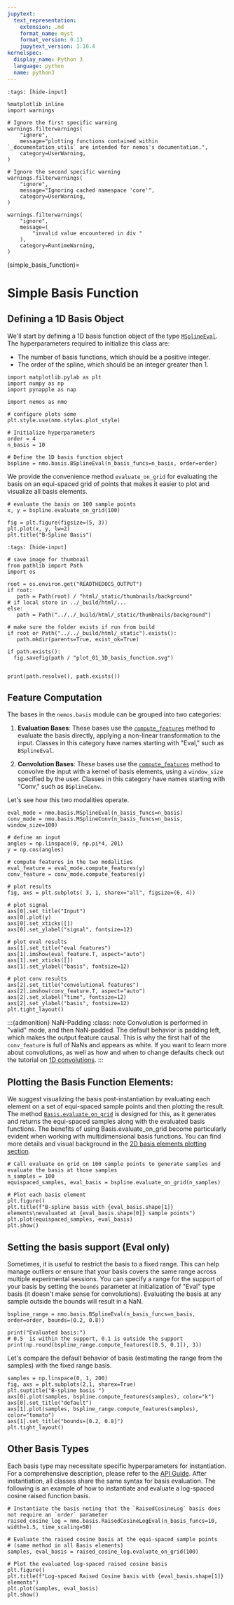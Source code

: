 ```yaml
---
jupytext:
  text_representation:
    extension: .md
    format_name: myst
    format_version: 0.13
    jupytext_version: 1.16.4
kernelspec:
  display_name: Python 3
  language: python
  name: python3
---
```


```{code-cell} ipython3
:tags: [hide-input]

%matplotlib inline
import warnings

# Ignore the first specific warning
warnings.filterwarnings(
    "ignore",
    message="plotting functions contained within `_documentation_utils` are intended for nemos's documentation.",
    category=UserWarning,
)

# Ignore the second specific warning
warnings.filterwarnings(
    "ignore",
    message="Ignoring cached namespace 'core'",
    category=UserWarning,
)

warnings.filterwarnings(
    "ignore",
    message=(
        "invalid value encountered in div "
    ),
    category=RuntimeWarning,
)

```

(simple_basis_function)=
# Simple Basis Function

## Defining a 1D Basis Object

We'll start by defining a 1D basis function object of the type [`MSplineEval`](nemos.basis.MSplineEval).
The hyperparameters required to initialize this class are:

- The number of basis functions, which should be a positive integer.
- The order of the spline, which should be an integer greater than 1.

```{code-cell} ipython3
import matplotlib.pylab as plt
import numpy as np
import pynapple as nap

import nemos as nmo

# configure plots some
plt.style.use(nmo.styles.plot_style)

# Initialize hyperparameters
order = 4
n_basis = 10

# Define the 1D basis function object
bspline = nmo.basis.BSplineEval(n_basis_funcs=n_basis, order=order)
```

We provide the convenience method `evaluate_on_grid` for evaluating the basis on an equi-spaced grid of points that makes it easier to plot and visualize all basis elements.

```{code-cell} ipython3
# evaluate the basis on 100 sample points
x, y = bspline.evaluate_on_grid(100)

fig = plt.figure(figsize=(5, 3))
plt.plot(x, y, lw=2)
plt.title("B-Spline Basis")
```

```{code-cell} ipython3
:tags: [hide-input]

# save image for thumbnail
from pathlib import Path
import os

root = os.environ.get("READTHEDOCS_OUTPUT")
if root:
   path = Path(root) / "html/_static/thumbnails/background"
# if local store in ../_build/html/...
else:
   path = Path("../../_build/html/_static/thumbnails/background")
 
# make sure the folder exists if run from build
if root or Path("../../_build/html/_static").exists():
   path.mkdir(parents=True, exist_ok=True)

if path.exists():
  fig.savefig(path / "plot_01_1D_basis_function.svg")


print(path.resolve(), path.exists())
```

## Feature Computation
The bases in the `nemos.basis` module can be grouped into two categories:

1. **Evaluation Bases**: These bases use the [`compute_features`](nemos.basis._basis.Basis.compute_features) method to evaluate the basis directly, applying a non-linear transformation to the input. Classes in this category have names starting with "Eval," such as `BSplineEval`.

2. **Convolution Bases**: These bases use the [`compute_features`](nemos.basis._basis.Basis.compute_features) method to convolve the input with a kernel of basis elements, using a `window_size` specified by the user. Classes in this category have names starting with "Conv," such as `BSplineConv`.

Let's see how this two modalities operate.

```{code-cell} ipython3
eval_mode = nmo.basis.MSplineEval(n_basis_funcs=n_basis)
conv_mode = nmo.basis.MSplineConv(n_basis_funcs=n_basis, window_size=100)

# define an input
angles = np.linspace(0, np.pi*4, 201)
y = np.cos(angles)

# compute features in the two modalities
eval_feature = eval_mode.compute_features(y)
conv_feature = conv_mode.compute_features(y)

# plot results
fig, axs = plt.subplots( 3, 1, sharex="all", figsize=(6, 4))

# plot signal
axs[0].set_title("Input")
axs[0].plot(y)
axs[0].set_xticks([])
axs[0].set_ylabel("signal", fontsize=12)

# plot eval results
axs[1].set_title("eval features")
axs[1].imshow(eval_feature.T, aspect="auto")
axs[1].set_xticks([])
axs[1].set_ylabel("basis", fontsize=12)

# plot conv results
axs[2].set_title("convolutional features")
axs[2].imshow(conv_feature.T, aspect="auto")
axs[2].set_xlabel("time", fontsize=12)
axs[2].set_ylabel("basis", fontsize=12)
plt.tight_layout()
```

:::{admonition} NaN-Padding
:class: note
Convolution is performed in "valid" mode, and then NaN-padded. The default behavior
is padding left, which makes the output feature causal.
This is why the first half of the `conv_feature` is full of NaNs and appears as white.
If you want to learn more about convolutions, as well as how and when to change defaults
check out the tutorial on [1D convolutions](convolution_background).
:::


Plotting the Basis Function Elements:
--------------------------------------
We suggest visualizing the basis post-instantiation by evaluating each element on a set of equi-spaced sample points
and then plotting the result. The method [`Basis.evaluate_on_grid`](nemos.basis._basis.Basis.evaluate_on_grid) is designed for this, as it generates and returns
the equi-spaced samples along with the evaluated basis functions. The benefits of using Basis.evaluate_on_grid become
particularly evident when working with multidimensional basis functions. You can find more details and visual
background in the
[2D basis elements plotting section](plotting-2d-additive-basis-elements).


```{code-cell} ipython3
# Call evaluate on grid on 100 sample points to generate samples and evaluate the basis at those samples
n_samples = 100
equispaced_samples, eval_basis = bspline.evaluate_on_grid(n_samples)

# Plot each basis element
plt.figure()
plt.title(f"B-spline basis with {eval_basis.shape[1]} elements\nevaluated at {eval_basis.shape[0]} sample points")
plt.plot(equispaced_samples, eval_basis)
plt.show()
```


## Setting the basis support (Eval only)
Sometimes, it is useful to restrict the basis to a fixed range. This can help manage outliers or ensure that
your basis covers the same range across multiple experimental sessions.
You can specify a range for the support of your basis by setting the `bounds`
parameter at initialization of "Eval" type basis (it doesn't make sense for convolutions). 
Evaluating the basis at any sample outside the bounds will result in a NaN.


```{code-cell} ipython3
bspline_range = nmo.basis.BSplineEval(n_basis_funcs=n_basis, order=order, bounds=(0.2, 0.8))

print("Evaluated basis:")
# 0.5  is within the support, 0.1 is outside the support
print(np.round(bspline_range.compute_features([0.5, 0.1]), 3))
```

Let's compare the default behavior of basis (estimating the range from the samples) with
the fixed range basis.


```{code-cell} ipython3
samples = np.linspace(0, 1, 200)
fig, axs = plt.subplots(2,1, sharex=True)
plt.suptitle("B-spline basis ")
axs[0].plot(samples, bspline.compute_features(samples), color="k")
axs[0].set_title("default")
axs[1].plot(samples, bspline_range.compute_features(samples), color="tomato")
axs[1].set_title("bounds=[0.2, 0.8]")
plt.tight_layout()
```

Other Basis Types
-----------------
Each basis type may necessitate specific hyperparameters for instantiation. For a comprehensive description,
please refer to the  [API Guide](nemos_basis). After instantiation, all classes
share the same syntax for basis evaluation. The following is an example of how to instantiate and
evaluate a log-spaced cosine raised function basis.


```{code-cell} ipython3
# Instantiate the basis noting that the `RaisedCosineLog` basis does not require an `order` parameter
raised_cosine_log = nmo.basis.RaisedCosineLogEval(n_basis_funcs=10, width=1.5, time_scaling=50)

# Evaluate the raised cosine basis at the equi-spaced sample points
# (same method in all Basis elements)
samples, eval_basis = raised_cosine_log.evaluate_on_grid(100)

# Plot the evaluated log-spaced raised cosine basis
plt.figure()
plt.title(f"Log-spaced Raised Cosine basis with {eval_basis.shape[1]} elements")
plt.plot(samples, eval_basis)
plt.show()
```
